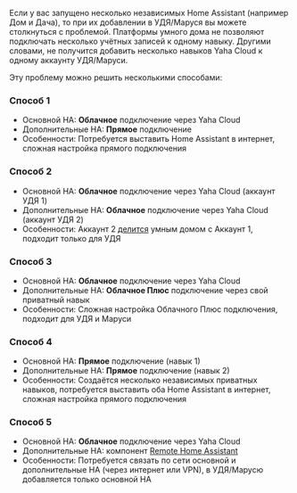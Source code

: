 Если у вас запущено несколько независимых Home Assistant (например Дом и Дача), то при их добавлении в УДЯ/Маруся вы можете столкнуться с проблемой. Платформы умного дома не позволяют подключать несколько учётных записей к одному навыку. Другими словами, не получится добавить несколько навыков Yaha Cloud к одному аккаунту УДЯ/Маруси.

Эту проблему можно решить несколькими способами:

### Способ 1

* Основной HA: **Облачное** подключение через Yaha Cloud
* Дополнительные HA: **Прямое** подключение
* Особенности: Потребуется выставить Home Assistant в интернет, сложная настройка прямого подключения

### Способ 2

* Основной HA: **Облачное** подключение через Yaha Cloud (аккаунт УДЯ 1)
* Дополнительные HA: **Облачное** подключение через Yaha Cloud (аккаунт УДЯ 2)
* Особенности: Аккаунт 2 [делится](https://alice.yandex.ru/support/ru/smart-home/multiaccount) умным домом с Аккаунт 1, подходит только для УДЯ

### Способ 3

* Основной HA: **Облачное** подключение через Yaha Cloud
* Дополнительные HA: **Облачное Плюс** подключение через свой приватный навык
* Особенности: Сложная настройка Облачного Плюс подключения, подходит для УДЯ и Маруси

### Способ 4

* Основной HA: **Прямое** подключение (навык 1)
* Дополнительные HA: **Прямое** подключение (навык 2)
* Особенности: Создаётся несколько независимых приватных навыков, потребуется выставить оба Home Assistant в интернет, сложная настройка прямого подключения

### Способ 5

* Основной HA: **Облачное** подключение через Yaha Cloud
* Дополнительные HA: компонент [Remote Home Assistant](https://github.com/custom-components/remote_homeassistant)
* Особенности: Потребуется связать по сети основной и дополнительные HA (через интернет или VPN), в УДЯ/Марусю добавляется только основной HA
